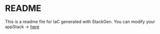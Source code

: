 # README
This is a readme file for IaC generated with StackGen.
You can modify your appStack -> [here](http://main.dev.stackgen.com/appstacks/6c271f34-764f-4102-8811-34fad9c09eef)
